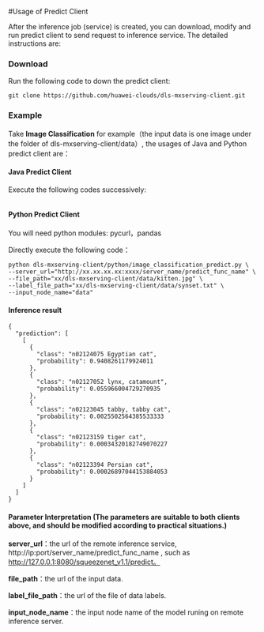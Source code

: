 #Usage of Predict Client 

After the inference job (service) is created, you can download, modify and run predict client to send request to inference service. The detailed instructions are:

### Download

Run the following code to down the predict client:

```
git clone https://github.com/huawei-clouds/dls-mxserving-client.git
```



### Example

Take **Image Classification** for example（the input data is one image under the folder of dls-mxserving-client/data）, the usages of Java and Python predict client are：

#### Java Predict Client

Execute the following codes successively:

```

```

#### Python Predict Client

You will need python modules: pycurl，pandas

Directly execute the following code：

```
python dls-mxserving-client/python/image_classification_predict.py \
--server_url="http://xx.xx.xx.xx:xxxx/server_name/predict_func_name" \
--file_path="xx/dls-mxserving-client/data/kitten.jpg" \
--label_file_path="xx/dls-mxserving-client/data/synset.txt" \
--input_node_name="data"
```

#### Inference result

```
{
  "prediction": [
    [
      {
        "class": "n02124075 Egyptian cat",
        "probability": 0.9408261179924011
      },
      {
        "class": "n02127052 lynx, catamount",
        "probability": 0.055966004729270935
      },
      {
        "class": "n02123045 tabby, tabby cat",
        "probability": 0.0025502564385533333
      },
      {
        "class": "n02123159 tiger cat",
        "probability": 0.00034320182749070227
      },
      {
        "class": "n02123394 Persian cat",
        "probability": 0.00026897044153884053
      }
    ]
  ]
}
```

#### Parameter Interpretation (The parameters are suitable to both clients above, and should be modified according to practical situations.)

**server_url**：the url of the remote inference service, http://ip:port/server_name/predict_func_name , such as  http://127.0.0.1:8080/squeezenet_v1.1/predict。

**file_path**：the url of the input data.

**label_file_path**：the url of the file of data labels.

**input_node_name**：the input node name of the model runing on remote inference server.


